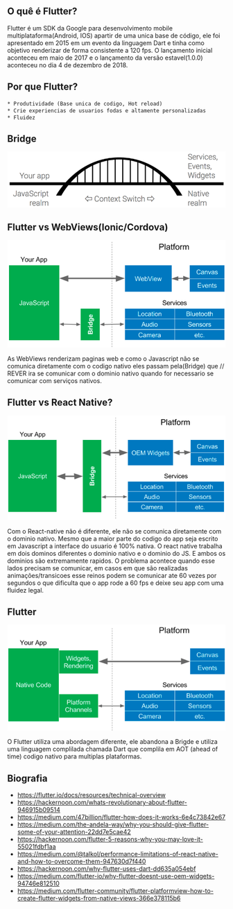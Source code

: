 ## O quê é Flutter?

Flutter é um SDK da Google para desenvolvimento mobile multiplataforma(Android, IOS) apartir de uma
unica base de código, ele foi apresentado em 2015 em um evento da linguagem Dart e tinha 
como objetivo renderizar de forma consistente a 120 fps. O lançamento inicial aconteceu em maio de 2017
e o lançamento da versão estavel(1.0.0) aconteceu no dia 4 de dezembro de 2018.

## Por que Flutter?
	* Produtividade (Base unica de codigo, Hot reload)
	* Crie experiencias de usuarios fodas e altamente personalizadas
    * Fluidez
    
## Bridge
![Bridge](https://github.com/gabrielferreir/flutter-introduce/blob/master/images/bridge.png)
## Flutter vs WebViews(Ionic/Cordova)

![WebViews](https://github.com/gabrielferreir/flutter-introduce/blob/master/images/webview.png)


As WebViews renderizam paginas web e como o Javascript não se comunica diretamente com o 
codigo nativo eles passam pela(Bridge) que // REVER ira se comunicar com o dominio nativo quando
for necessario se comunicar com serviços nativos.

## Flutter vs React Native?

![reactive-views](https://github.com/gabrielferreir/flutter-introduce/blob/master/images/reactive-views.png)

Com o React-native não é diferente, ele não se comunica diretamente com o dominio nativo.
Mesmo que a maior parte do codigo do app seja escrito em Javascript a interface do usuario
é 100% nativa.
O react native trabalha em dois dominos diferentes o dominio nativo e o dominio do JS.
E ambos os dominios são extremamente rapidos. O problema acontece quando esse lados precisam se
comunicar, em casos em que são realizadas animações/transicoes esse reinos podem se comunicar ate 60 vezes
por segundos o que dificulta que o app rode a 60 fps e deixe seu app com uma fluidez legal.

## Flutter

![Flutter](https://github.com/gabrielferreir/flutter-introduce/raw/master/images/flutter.png)


O Flutter utiliza uma abordagem diferente, ele abandona a Brigde e utiliza uma linguagem 
complilada chamada Dart que complila em AOT (ahead of time) codigo nativo para multiplas 
plataformas.


## Biografia

- <https://flutter.io/docs/resources/technical-overview>
- <https://hackernoon.com/whats-revolutionary-about-flutter-946915b09514>
- <https://medium.com/47billion/flutter-how-does-it-works-6e4c73842e67>
- <https://medium.com/the-andela-way/why-you-should-give-flutter-some-of-your-attention-22dd7e5cae42>
- <https://hackernoon.com/flutter-5-reasons-why-you-may-love-it-55021fdbf1aa>
- <https://medium.com/@talkol/performance-limitations-of-react-native-and-how-to-overcome-them-947630d7f440>
- <https://hackernoon.com/why-flutter-uses-dart-dd635a054ebf>
- <https://medium.com/flutter-io/why-flutter-doesnt-use-oem-widgets-94746e812510>
- <https://medium.com/flutter-community/flutter-platformview-how-to-create-flutter-widgets-from-native-views-366e378115b6>